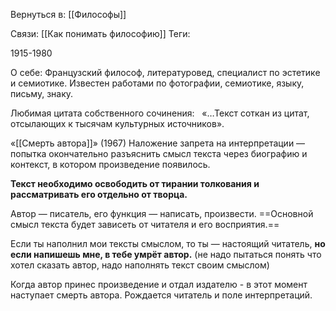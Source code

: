Вернуться в: [[Философы]]

Связи:
[[Как понимать философию]]
Теги: 

1915-1980

О себе:
Французский философ,
литературовед,
специалист по эстетике   и семиотике.
Известен работами по фотографии, семиотике, языку, письму, знаку. 

Любимая цитата собственного сочинения:   «…Текст соткан из цитат, отсылающих к тысячам культурных источников». 

«[[Смерть автора]]» (1967)
Наложение запрета на интерпретации — попытка окончательно разъяснить смысл текста через биографию и контекст, в котором произведение появилось.

**Текст необходимо освободить от тирании толкования и рассматривать его отдельно от творца.**

Автор — писатель, его функция — написать, произвести. 
==Основной смысл текста будет зависеть от читателя и его восприятия.==

Если ты наполнил мои тексты смыслом, то ты — настоящий читатель, **но если напишешь мне, в тебе умрёт автор.**
(не надо пытаться понять что хотел сказать автор, надо наполнять текст своим смыслом)

Когда автор принес произведение и отдал издателю - в этот момент наступает смерть автора. Рождается читатель и поле интерпретаций.